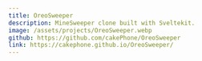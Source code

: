 ```yaml
---
title: OreoSweeper
description: MineSweeper clone built with Sveltekit.
image: /assets/projects/OreoSweeper.webp
github: https://github.com/cakePhone/OreoSweeper
link: https://cakephone.github.io/OreoSweeper/
---
```

